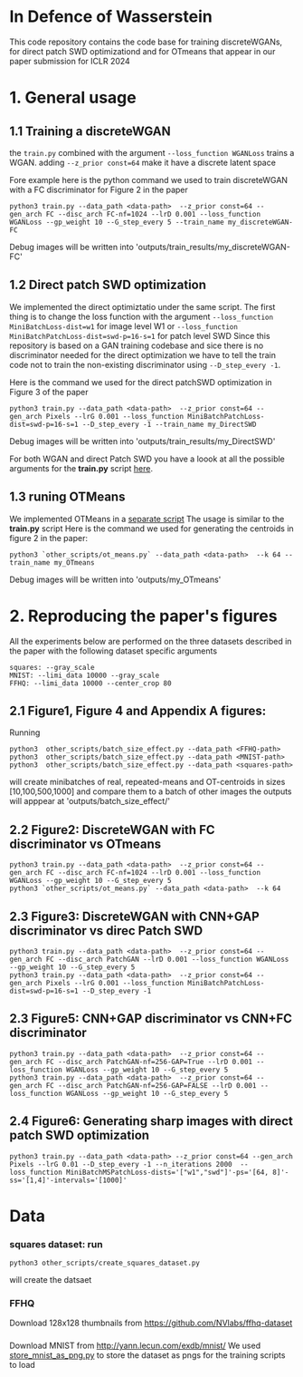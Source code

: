 
# In Defence of Wasserstein

This code repository contains the code base for training discreteWGANs, for direct patch SWD optimizationd and for OTmeans
that appear in our paper submission for ICLR 2024

# 1. General usage
## 1.1 Training a discreteWGAN
the `train.py` combined with the argument `--loss_function WGANLoss` trains a WGAN. adding `--z_prior const=64` make it have a discrete latent space

Fore example here is the python command we used to train discreteWGAN with a FC discriminator for Figure 2 in the paper
```
python3 train.py --data_path <data-path>  --z_prior const=64 --gen_arch FC --disc_arch FC-nf=1024 --lrD 0.001 --loss_function WGANLoss --gp_weight 10 --G_step_every 5 --train_name my_discreteWGAN-FC
```
Debug images will be written into 'outputs/train_results/my_discreteWGAN-FC'

## 1.2 Direct patch SWD optimization
We implemented the direct optimiztatio under the same script. The first thing is to change the loss function with the argument
`--loss_function MiniBatchLoss-dist=w1` for image level W1 or `--loss_function MiniBatchPatchLoss-dist=swd-p=16-s=1` for patch level SWD
Since this repository is based on a GAN training codebase and sice there is no discriminator needed for the direct optimization we have to tell
the train code not to train the non-existing discriminator using `--D_step_every -1`. 

Here is the command we used for the direct patchSWD optimization in Figure 3 of the paper
```
python3 train.py --data_path <data-path>  --z_prior const=64 --gen_arch Pixels --lrG 0.001 --loss_function MiniBatchPatchLoss-dist=swd-p=16-s=1 --D_step_every -1 --train_name my_DirectSWD
```
Debug images will be written into 'outputs/train_results/my_DirectSWD'

For both WGAN and direct Patch SWD you have a loook at all the possible arguments for the **train.py** script [here](utils/train_utils.py).

## 1.3 runing OTMeans
We implemented OTMeans in a [separate script](other_scripts/ot_means.py)
The usage is similar to the **train.py** script
Here is the command we used for generating the centroids in figure 2 in the paper:

```
python3 `other_scripts/ot_means.py` --data_path <data-path>  --k 64 --train_name my_OTmeans
```
Debug images will be written into 'outputs/my_OTmeans'

# 2. Reproducing the paper's figures
All the experiments below are performed on the three datasets described in the paper with the following dataset specific arguments
```
squares: --gray_scale
MNIST: --limi_data 10000 --gray_scale
FFHQ: --limi_data 10000 --center_crop 80
```

## 2.1 Figure1, Figure 4 and Appendix A figures:
Running
```
python3  other_scripts/batch_size_effect.py --data_path <FFHQ-path> 
python3  other_scripts/batch_size_effect.py --data_path <MNIST-path>
python3  other_scripts/batch_size_effect.py --data_path <squares-path>
```
will create minibatches of real, repeated-means and OT-centroids in sizes [10,100,500,1000] and compare them to a batch of other images
the outputs will apppear at 'outputs/batch_size_effect/<dataset-name>'


## 2.2 Figure2: DiscreteWGAN with FC discriminator vs OTmeans

```
python3 train.py --data_path <data-path>  --z_prior const=64 --gen_arch FC --disc_arch FC-nf=1024 --lrD 0.001 --loss_function WGANLoss --gp_weight 10 --G_step_every 5
python3 `other_scripts/ot_means.py` --data_path <data-path>  --k 64 
```

## 2.3 Figure3: DiscreteWGAN with CNN+GAP discriminator vs direc Patch SWD
```
python3 train.py --data_path <data-path>  --z_prior const=64 --gen_arch FC --disc_arch PatchGAN --lrD 0.001 --loss_function WGANLoss --gp_weight 10 --G_step_every 5
python3 train.py --data_path <data-path>  --z_prior const=64 --gen_arch Pixels --lrG 0.001 --loss_function MiniBatchPatchLoss-dist=swd-p=16-s=1 --D_step_every -1 
```


## 2.3 Figure5: CNN+GAP discriminator vs CNN+FC discriminator
```
python3 train.py --data_path <data-path>  --z_prior const=64 --gen_arch FC --disc_arch PatchGAN-nf=256-GAP=True --lrD 0.001 --loss_function WGANLoss --gp_weight 10 --G_step_every 5
python3 train.py --data_path <data-path>  --z_prior const=64 --gen_arch FC --disc_arch PatchGAN-nf=256-GAP=FALSE --lrD 0.001 --loss_function WGANLoss --gp_weight 10 --G_step_every 5
```

## 2.4 Figure6: Generating sharp images with direct patch SWD optimization
```
python3 train.py --data_path <data-path> --z_prior const=64 --gen_arch Pixels --lrG 0.01 --D_step_every -1 --n_iterations 2000  --loss_function MiniBatchMSPatchLoss-dists='["w1","swd"]'-ps='[64, 8]'-ss='[1,4]'-intervals='[1000]'
```

# Data
### squares dataset: run 
```
python3 other_scripts/create_squares_dataset.py 
```
will create the datsaet 

### FFHQ
Download 128x128 thumbnails from https://github.com/NVlabs/ffhq-dataset

###
Download MNIST from http://yann.lecun.com/exdb/mnist/
We used [store_mnist_as_png.py](store_mnist_as_png.py) to store the dataset as pngs for the training scripts to load
